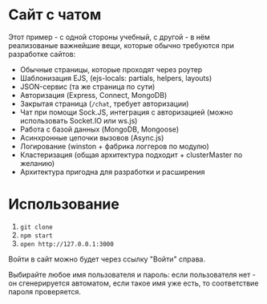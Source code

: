 # Сайт с чатом

Этот пример - с одной стороны учебный, с другой - в нём реализованые важнейшие вещи, которые обычно требуются при разработке сайтов:

- Обычные страницы, которые проходят через роутер
- Шаблонизация EJS, (ejs-locals: partials, helpers, layouts)
- JSON-сервис (та же страница по сути)
- Авторизация (Express, Connect, MongoDB)
- Закрытая страница (`/chat`, требует авторизации)
- Чат при помощи Sock.JS, интеграция с авторизацией (можно использовать Socket.IO или ws.js)
- Работа с базой данных (MongoDB, Mongoose)
- Асинхронные цепочки вызовов (Async.js)
- Логирование (winston + фабрика логгеров по модулю)
- Кластеризация (общая архитектура подходит + clusterMaster по желанию)
- Архитектура пригодна для разработки и расширения

# Использование

1. `git clone`
2. `npm start`
3. `open http://127.0.0.1:3000`

Войти в сайт можно будет через ссылку "Войти" справа.

Выбирайте любое имя пользователя и пароль: если пользователя нет - он сгенерируется автоматом,
если такое имя уже есть, то соответствие пароля проверяется.